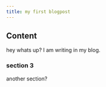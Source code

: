 ```yaml
---
title: my first blogpost
---
```


## Content
hey whats up? I am writing in my blog.

### section 3
another section?